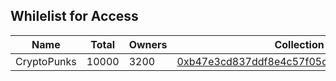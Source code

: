 
## Whilelist for Access

Name | Total | Owners | Collection ID
------------ | ------------- | ------------ | ------------ 
CryptoPunks | 10000 | 3200 | [0xb47e3cd837ddf8e4c57f05d70ab865de6e193bbb](https://etherscan.io/address/0xb47e3cd837ddf8e4c57f05d70ab865de6e193bbb)

